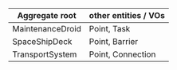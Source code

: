 |Aggregate root | other entities / VOs |
|---|---|
| MaintenanceDroid | Point, Task |
| SpaceShipDeck | Point, Barrier |
| TransportSystem | Point, Connection |